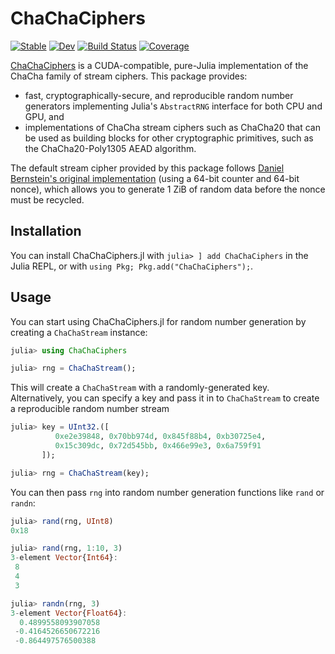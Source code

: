 # ChaChaCiphers

[![Stable](https://img.shields.io/badge/docs-stable-blue.svg)](https://kernelmethod.github.io/ChaChaCiphers.jl/stable)
[![Dev](https://img.shields.io/badge/docs-dev-blue.svg)](https://kernelmethod.github.io/ChaChaCiphers.jl/dev)
[![Build Status](https://github.com/kernelmethod/ChaChaCiphers.jl/actions/workflows/CI.yml/badge.svg?branch=main)](https://github.com/kernelmethod/ChaChaCiphers.jl/actions/workflows/CI.yml?query=branch%3Amain)
[![Coverage](https://codecov.io/gh/kernelmethod/ChaChaCiphers.jl/branch/main/graph/badge.svg)](https://codecov.io/gh/kernelmethod/ChaChaCiphers.jl)

[ChaChaCiphers](https://github.com/kernelmethod/ChaChaCiphers.jl) is a
CUDA-compatible, pure-Julia implementation of the ChaCha family of stream
ciphers. This package provides:

- fast, cryptographically-secure, and reproducible random number generators
  implementing Julia's `AbstractRNG` interface for both CPU and GPU, and
- implementations of ChaCha stream ciphers such as ChaCha20 that can be used as
  building blocks for other cryptographic primitives, such as the
  ChaCha20-Poly1305 AEAD algorithm.

The default stream cipher provided by this package follows [Daniel Bernstein's
original implementation](https://cr.yp.to/chacha.html) (using a 64-bit counter
and 64-bit nonce), which allows you to generate 1 ZiB of random data before the
nonce must be recycled.

## Installation

You can install ChaChaCiphers.jl with `julia> ] add ChaChaCiphers` in the Julia
REPL, or with `using Pkg; Pkg.add("ChaChaCiphers");`.

## Usage

You can start using ChaChaCiphers.jl for random number generation by creating a
`ChaChaStream` instance:

```julia
julia> using ChaChaCiphers

julia> rng = ChaChaStream();
```

This will create a `ChaChaStream` with a randomly-generated key. Alternatively,
you can specify a key and pass it in to `ChaChaStream` to create a reproducible
random number stream

```julia
julia> key = UInt32.([
          0xe2e39848, 0x70bb974d, 0x845f88b4, 0xb30725e4,
          0x15c309dc, 0x72d545bb, 0x466e99e3, 0x6a759f91
       ]);

julia> rng = ChaChaStream(key);
```

You can then pass `rng` into random number generation functions like `rand` or
`randn`:

```julia
julia> rand(rng, UInt8)
0x18

julia> rand(rng, 1:10, 3)
3-element Vector{Int64}:
 8
 4
 3

julia> randn(rng, 3)
3-element Vector{Float64}:
  0.4899558093907058
 -0.4164526650672216
 -0.864497576500388
```


